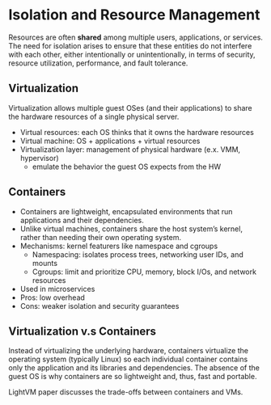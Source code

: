 # Isolation and Resource Management 
Resources are often **shared** among multiple users, applications, or services. The need for isolation arises to ensure that these entities do not interfere with each other, either intentionally or unintentionally, in terms of security, resource utilization, performance, and fault tolerance. 

## Virtualization 
Virtualization allows multiple guest OSes (and their applications) to share the hardware resources of a single physical server. 

* Virtual resources: each OS thinks that it owns the hardware resources
* Virtual machine: OS + applications + virtual resources
* Virtualization layer: management of physical hardware (e.x. VMM, hypervisor)
    *  emulate the behavior the guest OS expects from the HW  

## Containers 
* Containers are lightweight, encapsulated environments that run applications and their dependencies.
* Unlike virtual machines, containers share the host system’s kernel, rather than needing their own operating system.
* Mechanisms: kernel featurers like namespace and cgroups 
    *  Namespacing: isolates process trees, networking user IDs, and mounts
    *  Cgroups: limit and prioritize CPU, memory, block I/Os, and network resources
*  Used in microservices
*  Pros: low overhead
*  Cons: weaker isolation and security guarantees 

## Virtualization v.s Containers
Instead of virtualizing the underlying hardware, containers virtualize the operating system (typically Linux) so each individual container contains only the application and its libraries and dependencies. The absence of the guest OS is why containers are so lightweight and, thus, fast and portable.

LightVM paper discusses the trade-offs between containers and VMs. 
